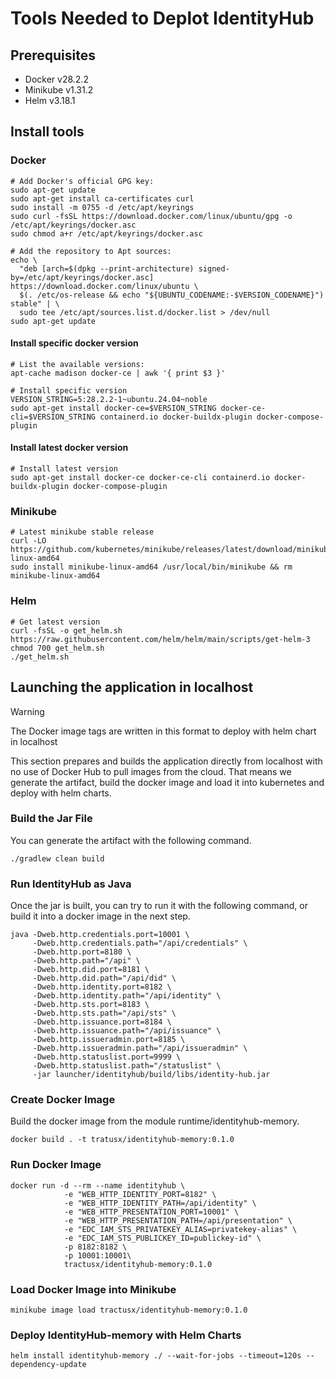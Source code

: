 # Tools Needed to Deplot IdentityHub

## Prerequisites

- Docker v28.2.2
- Minikube v1.31.2
- Helm v3.18.1

## Install tools

### Docker
```shell
# Add Docker's official GPG key:
sudo apt-get update
sudo apt-get install ca-certificates curl
sudo install -m 0755 -d /etc/apt/keyrings
sudo curl -fsSL https://download.docker.com/linux/ubuntu/gpg -o /etc/apt/keyrings/docker.asc
sudo chmod a+r /etc/apt/keyrings/docker.asc

# Add the repository to Apt sources:
echo \
  "deb [arch=$(dpkg --print-architecture) signed-by=/etc/apt/keyrings/docker.asc] https://download.docker.com/linux/ubuntu \
  $(. /etc/os-release && echo "${UBUNTU_CODENAME:-$VERSION_CODENAME}") stable" | \
  sudo tee /etc/apt/sources.list.d/docker.list > /dev/null
sudo apt-get update
```
#### Install specific docker version
```shell
# List the available versions:
apt-cache madison docker-ce | awk '{ print $3 }'

# Install specific version
VERSION_STRING=5:28.2.2-1~ubuntu.24.04~noble
sudo apt-get install docker-ce=$VERSION_STRING docker-ce-cli=$VERSION_STRING containerd.io docker-buildx-plugin docker-compose-plugin
```

#### Install latest docker version
```shell
# Install latest version
sudo apt-get install docker-ce docker-ce-cli containerd.io docker-buildx-plugin docker-compose-plugin
```
### Minikube

```shell
# Latest minikube stable release
curl -LO https://github.com/kubernetes/minikube/releases/latest/download/minikube-linux-amd64
sudo install minikube-linux-amd64 /usr/local/bin/minikube && rm minikube-linux-amd64
```

### Helm

```shell
# Get latest version
curl -fsSL -o get_helm.sh https://raw.githubusercontent.com/helm/helm/main/scripts/get-helm-3
chmod 700 get_helm.sh
./get_helm.sh
```

## Launching the application in localhost

> [!WARNING]
> The Docker image tags are written in this format to deploy with helm chart in localhost

This section prepares and builds the application directly from localhost with no use of Docker Hub to pull images from the cloud.
That means we generate the artifact, build the docker image and load it into kubernetes and deploy with helm charts.

### Build the Jar File
You can generate the artifact with the following command.

```shell
./gradlew clean build
```

### Run IdentityHub as Java

Once the jar is built, you can try to run it with the following command, or build it into a docker image in the next step.
```shell
java -Dweb.http.credentials.port=10001 \
     -Dweb.http.credentials.path="/api/credentials" \
     -Dweb.http.port=8180 \
     -Dweb.http.path="/api" \
     -Dweb.http.did.port=8181 \
     -Dweb.http.did.path="/api/did" \
     -Dweb.http.identity.port=8182 \
     -Dweb.http.identity.path="/api/identity" \
     -Dweb.http.sts.port=8183 \
     -Dweb.http.sts.path="/api/sts" \
     -Dweb.http.issuance.port=8184 \
     -Dweb.http.issuance.path="/api/issuance" \
     -Dweb.http.issueradmin.port=8185 \
     -Dweb.http.issueradmin.path="/api/issueradmin" \
     -Dweb.http.statuslist.port=9999 \
     -Dweb.http.statuslist.path="/statuslist" \
     -jar launcher/identityhub/build/libs/identity-hub.jar
```

### Create Docker Image

Build the docker image from the module runtime/identityhub-memory.

```shell
docker build . -t tratusx/identityhub-memory:0.1.0
```

### Run Docker Image

```shell
docker run -d --rm --name identityhub \
            -e "WEB_HTTP_IDENTITY_PORT=8182" \
            -e "WEB_HTTP_IDENTITY_PATH=/api/identity" \
            -e "WEB_HTTP_PRESENTATION_PORT=10001" \
            -e "WEB_HTTP_PRESENTATION_PATH=/api/presentation" \
            -e "EDC_IAM_STS_PRIVATEKEY_ALIAS=privatekey-alias" \
            -e "EDC_IAM_STS_PUBLICKEY_ID=publickey-id" \
            -p 8182:8182 \
            -p 10001:10001\
            tractusx/identityhub-memory:0.1.0
```

### Load Docker Image into Minikube
```shell
minikube image load tractusx/identityhub-memory:0.1.0
```

### Deploy IdentityHub-memory with Helm Charts

```shell
helm install identityhub-memory ./ --wait-for-jobs --timeout=120s --dependency-update
```